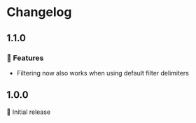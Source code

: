 # Changelog
## 1.1.0
### 🚀 Features
* Filtering now also works when using default filter delimiters


## 1.0.0
🎉 Initial release
